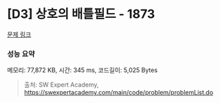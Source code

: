 # [D3] 상호의 배틀필드 - 1873 

[문제 링크](https://swexpertacademy.com/main/code/problem/problemDetail.do?contestProbId=AV5LyE7KD2ADFAXc) 

### 성능 요약

메모리: 77,872 KB, 시간: 345 ms, 코드길이: 5,025 Bytes



> 출처: SW Expert Academy, https://swexpertacademy.com/main/code/problem/problemList.do